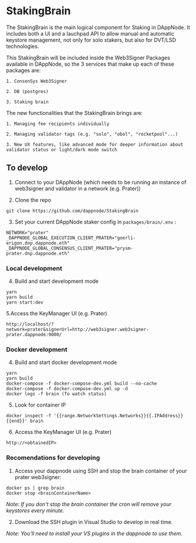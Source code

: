 # StakingBrain

The StakingBrain is the main logical component for Staking in DAppNode. It includes both a UI and a lauchpad API to allow manual and automatic keystore management, not only for solo stakers, but also for DVT/LSD technologies.

This StakingBrain will be included inside the Web3Signer Packages available in DAppNode, so the 3 services that make up each of these packages are:
    
    1. ConsenSys Web3Signer
    
    2. DB (postgres)
    
    3. Staking brain
  
The new functionalities that the StakingBrain brings are:
    
    1. Managing fee recipients individually
    
    2. Managing validator tags (e.g. "solo", "obol", "rocketpool"...)
    
    3. New UX features, like advanced mode for deeper information about validator status or light/dark mode switch

## To develop

1. Connect to your DAppNode (which needs to be running an instance of web3signer and validator in a network (e.g. Prater))

2. Clone the repo
```
git clone https://github.com/dappnode/StakingBrain
```

3. Set your current DAppNode staker config in `packages/brain/.env` :
```
NETWORK="prater"
_DAPPNODE_GLOBAL_EXECUTION_CLIENT_PRATER="goerli-erigon.dnp.dappnode.eth"
_DAPPNODE_GLOBAL_CONSENSUS_CLIENT_PRATER="prysm-prater.dnp.dappnode.eth"
```

### Local development
4. Build and start development mode
```
yarn
yarn build
yarn start:dev
```

5.Access the KeyManager UI (e.g. Prater)
```
http://localhost/?network=prater&signerUrl=http://web3signer.web3signer-prater.dappnode:9000/
```

### Docker development

4. Build and start docker development mode
```
yarn
yarn build
docker-compose -f docker-compose-dev.yml build --no-cache
docker-compose -f docker-compose-dev.yml up -d
docker logs -f brain (To watch status)
```

5. Look for container IP
```
docker inspect -f '{{range.NetworkSettings.Networks}}{{.IPAddress}}{{end}}' brain
```

6. Access the KeyManager UI (e.g. Prater)
```
http://<obtainedIP>
```

### Recomendations for developing

1. Access your dappnode using SSH and stop the brain container of your prater web3signer:

```   
docker ps | grep brain
docker stop <brainContainerName>
```

_Note: If you don't stop the brain container the cron will remove your keystores every minute._ 

2. Download the SSH plugin in Visual Studio to develop in real time.

_Note: You'll need to install your VS plugins in the dappnode to use them._ 

